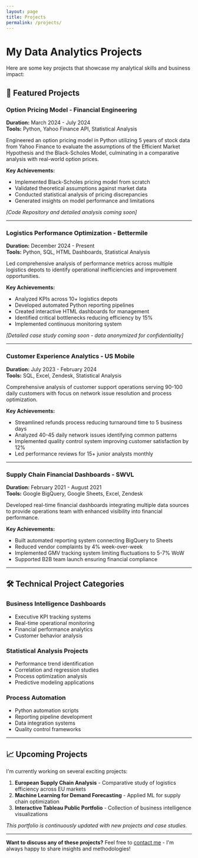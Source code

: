 ```yaml
---
layout: page
title: Projects
permalink: /projects/
---
```


# My Data Analytics Projects

Here are some key projects that showcase my analytical skills and business impact:

## 🎯 Featured Projects

### Option Pricing Model - Financial Engineering
**Duration:** March 2024 - July 2024  
**Tools:** Python, Yahoo Finance API, Statistical Analysis

Engineered an option pricing model in Python utilizing 5 years of stock data from Yahoo Finance to evaluate the assumptions of the Efficient Market Hypothesis and the Black-Scholes Model, culminating in a comparative analysis with real-world option prices.

**Key Achievements:**
- Implemented Black-Scholes pricing model from scratch
- Validated theoretical assumptions against market data
- Conducted statistical analysis of pricing discrepancies
- Generated insights on model performance and limitations

*[Code Repository and detailed analysis coming soon]*

---

### Logistics Performance Optimization - Bettermile
**Duration:** December 2024 - Present  
**Tools:** Python, SQL, HTML Dashboards, Statistical Analysis

Led comprehensive analysis of performance metrics across multiple logistics depots to identify operational inefficiencies and improvement opportunities.

**Key Achievements:**
- Analyzed KPIs across 10+ logistics depots
- Developed automated Python reporting pipelines
- Created interactive HTML dashboards for management
- Identified critical bottlenecks reducing efficiency by 15%
- Implemented continuous monitoring system

*[Detailed case study coming soon - data anonymized for confidentiality]*

---

### Customer Experience Analytics - US Mobile  
**Duration:** July 2023 - February 2024  
**Tools:** SQL, Excel, Zendesk, Statistical Analysis

Comprehensive analysis of customer support operations serving 90-100 daily customers with focus on network issue resolution and process optimization.

**Key Achievements:**
- Streamlined refunds process reducing turnaround time to 5 business days
- Analyzed 40-45 daily network issues identifying common patterns
- Implemented quality control system improving customer satisfaction by 12%
- Led performance reviews for 15+ junior analysts monthly

---

### Supply Chain Financial Dashboards - SWVL
**Duration:** February 2021 - August 2021  
**Tools:** Google BigQuery, Google Sheets, Excel, Zendesk

Developed real-time financial dashboards integrating multiple data sources to provide operations team with enhanced visibility into financial performance.

**Key Achievements:**
- Built automated reporting system connecting BigQuery to Sheets
- Reduced vendor complaints by 4% week-over-week
- Implemented GMV tracking system limiting fluctuations to 5-7% WoW
- Supported B2B team launch ensuring financial compliance

---

## 🛠️ Technical Project Categories

### Business Intelligence Dashboards
- Executive KPI tracking systems
- Real-time operational monitoring
- Financial performance analytics
- Customer behavior analysis

### Statistical Analysis Projects  
- Performance trend identification
- Correlation and regression studies
- Process optimization analysis
- Predictive modeling applications

### Process Automation
- Python automation scripts
- Reporting pipeline development
- Data integration systems
- Quality control frameworks

---

## 📈 Upcoming Projects

I'm currently working on several exciting projects:

1. **European Supply Chain Analysis** - Comparative study of logistics efficiency across EU markets
2. **Machine Learning for Demand Forecasting** - Applied ML for supply chain optimization
3. **Interactive Tableau Public Portfolio** - Collection of business intelligence visualizations

*This portfolio is continuously updated with new projects and case studies.*

---

**Want to discuss any of these projects?** Feel free to [contact me](mailto:hamzauddin54@gmail.com) - I'm always happy to share insights and methodologies!
